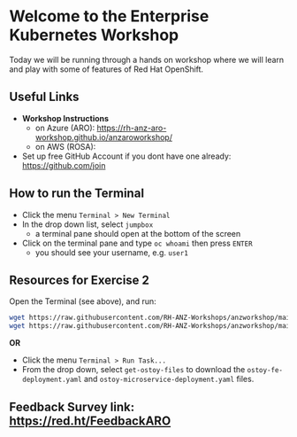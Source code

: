 # Welcome to the Enterprise Kubernetes Workshop

Today we will be running through a hands on workshop where we will learn and play with some of features of Red Hat OpenShift.
 
## Useful Links

- **Workshop Instructions**
    - on Azure (ARO): https://rh-anz-aro-workshop.github.io/anzaroworkshop/
    - on AWS (ROSA): 
- Set up free GitHub Account if you dont have one already: https://github.com/join

## How to run the Terminal
- Click the menu `Terminal > New Terminal`
- In the drop down list, select `jumpbox`
    - a terminal pane should open at the bottom of the screen
- Click on the terminal pane and type `oc whoami` then press `ENTER`
    - you should see your username, e.g. `user1`


## Resources for Exercise 2

Open the Terminal (see above), and run: 

```zsh
wget https://raw.githubusercontent.com/RH-ANZ-Workshops/anzworkshop/main/yaml/ostoy-fe-deployment.yaml
wget https://raw.githubusercontent.com/RH-ANZ-Workshops/anzworkshop/main/yaml/ostoy-microservice-deployment.yaml
```

**OR** 
- Click the menu `Terminal > Run Task...`
- From the drop down, select `get-ostoy-files` to download the `ostoy-fe-deployment.yaml` and `ostoy-microservice-deployment.yaml` files.



## Feedback Survey link: https://red.ht/FeedbackARO

